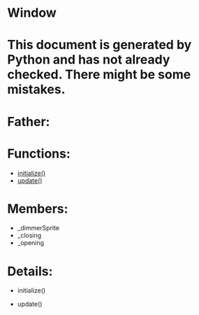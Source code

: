 Window
===

# This document is generated by Python and has not already checked. There might be some mistakes.

# Father:

# Functions:
* [initialize()](#initialize)
* [update()](#update)

# Members:
* _dimmerSprite
* _closing
* _opening

# Details:
<p id=initialize></p>

* initialize()
	

<p id=update></p>

* update()
	


